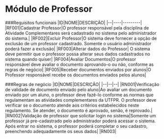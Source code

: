 Módulo de Professor
===
###Requisitos funcionais 
|ID|NOME|DESCRIÇÃO|
|--|----|---------|
|RF001|Cadastrar Professor|O professor responsável pela disciplina de Atividade Complementares será cadastrado no sistema pelo administrador do sistema.|
|RF002|Excluir Professor|O sistema deve fornecer a opção de exclusão de um professor cadastrado. Somente o usuário administrador poderá fazer a exclusão|
|RF003|Alterar dados do Professor| O sistema deve permitir que o professor possa alterar seus dados cadastrados no sistema quando quiser|
|RF004|Avaliar Documentos|O professor responsável deve avaliar o documento aprovando-o ou não, conforme as regras de negócio|
|RF005|Receber documentos enviados por alunos|O Professor responsável recebe os documentos enviados pelos alunos|

###Regras de negócio
|ID|NOME|DESCRIÇÃO|
|--|--|--|
|RN001|Verificação de validade de documento enviado pelo aluno|Ao avaliar um documento enviado por um aluno, o professor deve fazê-lo conforme as normas que regulamentam as atividades complementares da UTFPR. O professor deve verificar se o documento atende aos critérios estabelecidos neste regulamento. Se atender, o documento é aprovado, senão, é reprovado.|
|RN002|Validação de professor que solicitar login no sistema|Somente um professor já pre-cadastrado pelo administrador poderá acessar o sistema. Após entrar no sistema, o professor poderá completar o seu cadastro, preenchendo adequadamente os seus dados|
|RN003|
